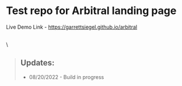 # Test repo for Arbitral landing page

Live Demo Link - https://garrettsiegel.github.io/arbitral

\
\

> ## Updates:
>
> - 08/20/2022 - Build in progress
